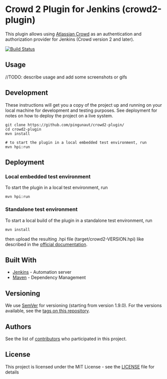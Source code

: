 # Crowd 2 Plugin for Jenkins (crowd2-plugin)

This plugin allows using [Atlassian Crowd](https://www.atlassian.com/software/crowd) as an authentication and authorization provider for Jenkins (Crowd version 2 and later). 

[![Build Status](https://ci.jenkins.io/buildStatus/icon?job=Plugins/crowd2-plugin/master)](https://ci.jenkins.io/job/Plugins/job/crowd2-plugin/job/master/)

## Usage
//TODO: describe usage and add some screenshots or gifs


## Development

These instructions will get you a copy of the project up and running on your local machine for development and testing purposes. See deployment for notes on how to deploy the project on a live system.

```
git clone https://github.com/pingunaut/crowd2-plugin/
cd crowd2-plugin
mvn install

# to start the plugin in a local embedded test environment, run
mvn hpi:run
```

## Deployment

### Local embedded test environment

To start the plugin in a local test environment, run
```
mvn hpi:run
```

### Standalone test environment

To start a local build of the plugin in a standalone test environment, run
```
mvn install
```
then upload the resulting .hpi file (target/crowd2-VERSION.hpi) like described in the [official documentation](https://jenkins.io/doc/book/managing/plugins/#advanced-installation).

## Built With

* [Jenkins](https://jenkins.io/) - Automation server
* [Maven](https://maven.apache.org/) - Dependency Management

## Versioning

We use [SemVer](http://semver.org/) for versioning (starting from version 1.9.0). For the versions available, see the [tags on this repository](https://github.com/pingunaut/crowd2-plugin/tags). 

## Authors

See the list of [contributors](https://github.com/jenkinsci/crowd2-plugin/contributors) who participated in this project.

## License

This project is licensed under the MIT License - see the [LICENSE](LICENSE) file for details
